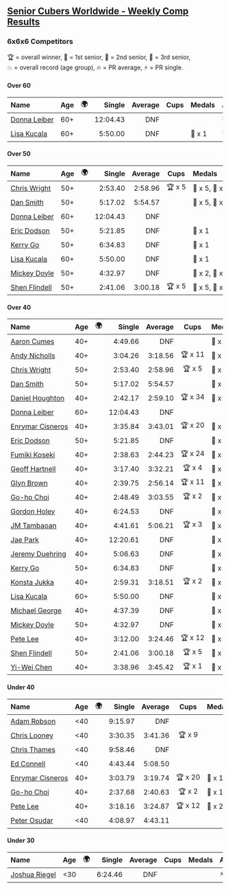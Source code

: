 <style>table {white-space: nowrap;}</style>
<link rel="stylesheet" type="text/css" href="/scw-comp/css/flags.css" />

## [Senior Cubers Worldwide - Weekly Comp Results](/scw-comp/results/)
### 6x6x6 Competitors

<span style="white-space: nowrap;">🏆 = overall winner</span>, <span style="white-space: nowrap;">🥇 = 1st senior</span>, <span style="white-space: nowrap;">🥈 = 2nd senior</span>, <span style="white-space: nowrap;">🥉 = 3rd senior</span>, <span style="white-space: nowrap;">💥 = overall record (age group)</span>, <span style="white-space: nowrap;">🔥 = PR average</span>, <span style="white-space: nowrap;">⚡ = PR single</span>.

#### Over 60

| Name | Age | 🌍 | Single | Average | Cups | Medals | Achievements |
| :-- | :--: | :--: | --: | --: | :--: | :-- | :-- |
| [Donna Leiber](../../persons/donna_leiber/666.md) | 60+ | <i class="flag flag-US" /> | 12:04.43 | DNF |  |  | 💥 x 3, ⚡ x 3 |
| [Lisa Kucala](../../persons/lisa_kucala/666.md) | 60+ | <i class="flag flag-US" /> | 5:50.00 | DNF |  | 🥉 x 1 | 💥 x 4, ⚡ x 4 |

#### Over 50

| Name | Age | 🌍 | Single | Average | Cups | Medals | Achievements |
| :-- | :--: | :--: | --: | --: | :--: | :-- | :-- |
| [Chris Wright](../../persons/chris_wright/666.md) | 50+ | <i class="flag flag-GB" /> | 2:53.40 | 2:58.96 | 🏆 x 5 | 🥇 x 5, 🥈 x 3 | 💥 x 6, 🔥 x 5, ⚡ x 5 |
| [Dan Smith](../../persons/dan_smith/666.md) | 50+ | <i class="flag flag-US" /> | 5:17.02 | 5:54.57 |  | 🥇 x 5, 🥈 x 3, 🥉 x 7 | 💥 x 1, 🔥 x 1, ⚡ x 3 |
| [Donna Leiber](../../persons/donna_leiber/666.md) | 60+ | <i class="flag flag-US" /> | 12:04.43 | DNF |  |  | 💥 x 3, ⚡ x 3 |
| [Eric Dodson](../../persons/eric_dodson/666.md) | 50+ | <i class="flag flag-US" /> | 5:21.85 | DNF |  | 🥈 x 1 | ⚡ x 2 |
| [Kerry Go](../../persons/kerry_go/666.md) | 50+ | <i class="flag flag-US" /> | 6:34.83 | DNF |  | 🥈 x 1 | ⚡ x 1 |
| [Lisa Kucala](../../persons/lisa_kucala/666.md) | 60+ | <i class="flag flag-US" /> | 5:50.00 | DNF |  | 🥉 x 1 | 💥 x 4, ⚡ x 4 |
| [Mickey Doyle](../../persons/mickey_doyle/666.md) | 50+ | <i class="flag flag-US" /> | 4:32.97 | DNF |  | 🥇 x 2, 🥈 x 2, 🥉 x 2 | ⚡ x 7 |
| [Shen Flindell](../../persons/shen_flindell/666.md) | 50+ | <i class="flag flag-AU" /> | 2:41.06 | 3:00.18 | 🏆 x 5 | 🥇 x 5, 🥈 x 9, 🥉 x 2 | 💥 x 2, 🔥 x 3, ⚡ x 3 |

#### Over 40

| Name | Age | 🌍 | Single | Average | Cups | Medals | Achievements |
| :-- | :--: | :--: | --: | --: | :--: | :-- | :-- |
| [Aaron Cumes](../../persons/aaron_cumes/666.md) | 40+ | <i class="flag flag-GB" /> | 4:49.66 | DNF |  | 🥈 x 1, 🥉 x 5 | ⚡ x 4 |
| [Andy Nicholls](../../persons/andy_nicholls/666.md) | 40+ | <i class="flag flag-GB" /> | 3:04.26 | 3:18.56 | 🏆 x 11 | 🥇 x 12, 🥈 x 2 | 💥 x 5, 🔥 x 3, ⚡ x 5 |
| [Chris Wright](../../persons/chris_wright/666.md) | 50+ | <i class="flag flag-GB" /> | 2:53.40 | 2:58.96 | 🏆 x 5 | 🥇 x 5, 🥈 x 3 | 💥 x 6, 🔥 x 5, ⚡ x 5 |
| [Dan Smith](../../persons/dan_smith/666.md) | 50+ | <i class="flag flag-US" /> | 5:17.02 | 5:54.57 |  | 🥇 x 5, 🥈 x 3, 🥉 x 7 | 💥 x 1, 🔥 x 1, ⚡ x 3 |
| [Daniel Houghton](../../persons/daniel_houghton/666.md) | 40+ | <i class="flag flag-CH" /> | 2:42.17 | 2:59.10 | 🏆 x 34 | 🥇 x 38, 🥈 x 9, 🥉 x 11 | 🔥 x 10, ⚡ x 12 |
| [Donna Leiber](../../persons/donna_leiber/666.md) | 60+ | <i class="flag flag-US" /> | 12:04.43 | DNF |  |  | 💥 x 3, ⚡ x 3 |
| [Enrymar Cisneros](../../persons/enrymar_cisneros/666.md) | 40+ | <i class="flag flag-VE" /> | 3:35.84 | 3:43.01 | 🏆 x 20 | 🥈 x 1 | 🔥 x 11, ⚡ x 10 |
| [Eric Dodson](../../persons/eric_dodson/666.md) | 50+ | <i class="flag flag-US" /> | 5:21.85 | DNF |  | 🥈 x 1 | ⚡ x 2 |
| [Fumiki Koseki](../../persons/fumiki_koseki/666.md) | 40+ | <i class="flag flag-JP" /> | 2:38.63 | 2:44.23 | 🏆 x 24 | 🥇 x 24 | 💥 x 2, 🔥 x 2, ⚡ x 2 |
| [Geoff Hartnell](../../persons/geoff_hartnell/666.md) | 40+ | <i class="flag flag-GB" /> | 3:17.40 | 3:32.21 | 🏆 x 4 | 🥇 x 20, 🥈 x 25, 🥉 x 2 | 🔥 x 6, ⚡ x 5 |
| [Glyn Brown](../../persons/glyn_brown/666.md) | 40+ | <i class="flag flag-GB" /> | 2:39.75 | 2:56.14 | 🏆 x 11 | 🥇 x 12, 🥈 x 14, 🥉 x 5 | 🔥 x 11, ⚡ x 12 |
| [Go-ho Choi](../../persons/go_ho_choi/666.md) | 40+ | <i class="flag flag-KR" /> | 2:48.49 | 3:03.55 | 🏆 x 2 | 🥇 x 1 | 💥 x 1, 🔥 x 2, ⚡ x 2 |
| [Gordon Holey](../../persons/gordon_holey/666.md) | 40+ | <i class="flag flag-US" /> | 6:24.53 | DNF |  | 🥈 x 2 | ⚡ x 2 |
| [JM Tambaoan](../../persons/jm_tambaoan/666.md) | 40+ | <i class="flag flag-PH" /> | 4:41.61 | 5:06.21 | 🏆 x 3 | 🥇 x 3, 🥈 x 14, 🥉 x 3 | 🔥 x 4, ⚡ x 4 |
| [Jae Park](../../persons/jae_park/666.md) | 40+ | <i class="flag flag-US" /> | 12:20.61 | DNF |  | 🥈 x 1 | ⚡ x 1 |
| [Jeremy Duehring](../../persons/jeremy_duehring/666.md) | 40+ | <i class="flag flag-US" /> | 5:06.63 | DNF |  | 🥉 x 1 | ⚡ x 2 |
| [Kerry Go](../../persons/kerry_go/666.md) | 50+ | <i class="flag flag-US" /> | 6:34.83 | DNF |  | 🥈 x 1 | ⚡ x 1 |
| [Konsta Jukka](../../persons/konsta_jukka/666.md) | 40+ | <i class="flag flag-FI" /> | 2:59.31 | 3:18.51 | 🏆 x 2 | 🥇 x 4, 🥈 x 7 | 🔥 x 7, ⚡ x 5 |
| [Lisa Kucala](../../persons/lisa_kucala/666.md) | 60+ | <i class="flag flag-US" /> | 5:50.00 | DNF |  | 🥉 x 1 | 💥 x 4, ⚡ x 4 |
| [Michael George](../../persons/michael_george/666.md) | 40+ | <i class="flag flag-GB" /> | 4:37.39 | DNF |  | 🥉 x 4 | ⚡ x 7 |
| [Mickey Doyle](../../persons/mickey_doyle/666.md) | 50+ | <i class="flag flag-US" /> | 4:32.97 | DNF |  | 🥇 x 2, 🥈 x 2, 🥉 x 2 | ⚡ x 7 |
| [Pete Lee](../../persons/pete_lee/666.md) | 40+ | <i class="flag flag-GB" /> | 3:12.00 | 3:24.46 | 🏆 x 12 | 🥈 x 2, 🥉 x 2 | 🔥 x 14, ⚡ x 20 |
| [Shen Flindell](../../persons/shen_flindell/666.md) | 50+ | <i class="flag flag-AU" /> | 2:41.06 | 3:00.18 | 🏆 x 5 | 🥇 x 5, 🥈 x 9, 🥉 x 2 | 💥 x 2, 🔥 x 3, ⚡ x 3 |
| [Yi-Wei Chen](../../persons/yi_wei_chen/666.md) | 40+ | <i class="flag flag-TW" /> | 3:38.96 | 3:45.42 | 🏆 x 1 | 🥇 x 3, 🥈 x 7, 🥉 x 7 | 🔥 x 4, ⚡ x 10 |

#### Under 40

| Name | Age | 🌍 | Single | Average | Cups | Medals | Achievements |
| :-- | :--: | :--: | --: | --: | :--: | :-- | :-- |
| [Adam Robson](../../persons/adam_robson/666.md) | <40 | <i class="flag flag-GB" /> | 9:15.97 | DNF |  |  | ⚡ x 1 |
| [Chris Looney](../../persons/chris_looney/666.md) | <40 | <i class="flag flag-US" /> | 3:30.35 | 3:41.36 | 🏆 x 9 |  | 🔥 x 4, ⚡ x 6 |
| [Chris Thames](../../persons/chris_thames/666.md) | <40 | <i class="flag flag-US" /> | 9:58.46 | DNF |  |  | ⚡ x 1 |
| [Ed Connell](../../persons/ed_connell/666.md) | <40 | <i class="flag flag-IE" /> | 4:43.44 | 5:08.50 |  |  | 🔥 x 1, ⚡ x 4 |
| [Enrymar Cisneros](../../persons/enrymar_cisneros/666.md) | 40+ | <i class="flag flag-VE" /> | 3:03.79 | 3:19.74 | 🏆 x 20 | 🥈 x 1 | 🔥 x 11, ⚡ x 10 |
| [Go-ho Choi](../../persons/go_ho_choi/666.md) | 40+ | <i class="flag flag-KR" /> | 2:37.68 | 2:40.63 | 🏆 x 2 | 🥇 x 1 | 💥 x 1, 🔥 x 2, ⚡ x 2 |
| [Pete Lee](../../persons/pete_lee/666.md) | 40+ | <i class="flag flag-GB" /> | 3:18.16 | 3:24.87 | 🏆 x 12 | 🥈 x 2, 🥉 x 2 | 🔥 x 14, ⚡ x 20 |
| [Peter Osudar](../../persons/peter_osudar/666.md) | <40 | <i class="flag flag-CA" /> | 4:08.97 | 4:43.11 |  |  | 🔥 x 1, ⚡ x 1 |

#### Under 30

| Name | Age | 🌍 | Single | Average | Cups | Medals | Achievements |
| :-- | :--: | :--: | --: | --: | :--: | :-- | :-- |
| [Joshua Riegel](../../persons/joshua_riegel/666.md) | <30 | <i class="flag flag-US" /> | 6:24.46 | DNF |  |  | ⚡ x 3 |


<!-- Global site tag (gtag.js) - Google Analytics -->
<script async src="https://www.googletagmanager.com/gtag/js?id=UA-86348435-3"></script>
<script>window.dataLayer = window.dataLayer || []; function gtag() {dataLayer.push(arguments);} gtag('js', new Date()); gtag('config', 'UA-86348435-3');</script>

